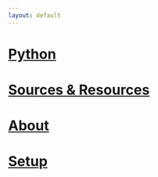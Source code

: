 ```yaml
---
layout: default
---
```


# [Python](./python.html)
# [Sources & Resources](./sources.html)
# [About](./about.html)
# [Setup](./setup.html)
